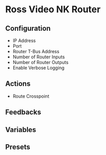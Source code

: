 # Ross Video NK Router

## Configuration

- IP Address
- Port
- Router T-Bus Address
- Number of Router Inputs
- Number of Router Outputs
- Enable Verbose Logging

## Actions

- Route Crosspoint

## Feedbacks

## Variables

## Presets
